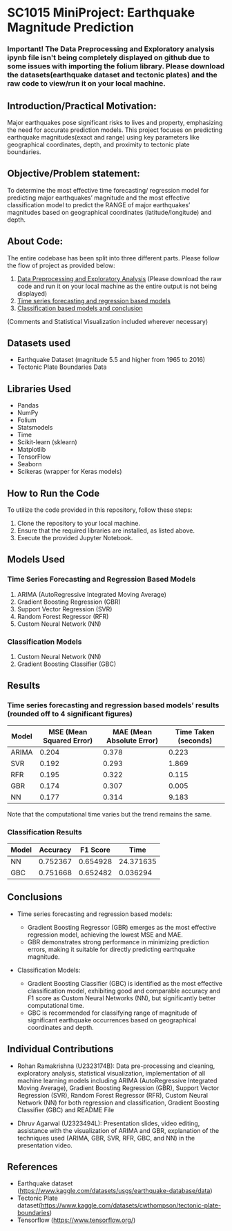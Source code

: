# SC1015 MiniProject: Earthquake Magnitude Prediction

### Important! The Data Preprocessing and Exploratory analysis ipynb file isn't being completely displayed on github due to some issues with importing the folium library. Please download the datasets(earthquake dataset and tectonic plates) and the raw code to view/run it on your local machine.

## Introduction/Practical Motivation:

Major earthquakes pose significant risks to lives and property, emphasizing the need for accurate prediction models. This project focuses on predicting earthquake magnitudes(exact and range) using key parameters like geographical coordinates, depth, and proximity to tectonic plate boundaries.

## Objective/Problem statement:

To determine the most effective time forecasting/ regression model for predicting major earthquakes’ magnitude and the most effective classification model to predict the RANGE of  major earthquakes’ magnitudes based on geographical coordinates (latitude/longitude) and depth.
 
## About Code: 

The entire codebase has been split into three different parts.
Please follow the flow of project as provided below:

1. [Data Preprocessing and Exploratory Analysis](https://github.com/RohanR2501/SC1015_Earthquake-Prediction_MiniProject/blob/main/Data%20Preprocessing%20and%20Exploratory%20Analysis.ipynb) (Please download the raw code and run it on your local machine as the entire output is not being displayed)
2. [Time series forecasting and regression based models](https://github.com/RohanR2501/SC1015_Earthquake-Prediction_MiniProject/blob/main/Time%20forecasting%20and%20Regression%20Models.ipynb)
3. [Classification based models and conclusion](https://github.com/RohanR2501/SC1015_Earthquake-Prediction_MiniProject/blob/main/Classification_Models_And_Conclusions.ipynb)

(Comments and Statistical Visualization included wherever necessary)

## Datasets used 

- Earthquake Dataset (magnitude 5.5 and higher from 1965 to 2016)
- Tectonic Plate Boundaries Data
 
## Libraries Used

- Pandas
- NumPy
- Folium
- Statsmodels
- Time
- Scikit-learn (sklearn)
- Matplotlib
- TensorFlow
- Seaborn
- Scikeras (wrapper for Keras models)

## How to Run the Code

To utilize the code provided in this repository, follow these steps:

1. Clone the repository to your local machine.
2. Ensure that the required libraries are installed, as listed above.
3. Execute the provided Jupyter Notebook.

## Models Used

### Time Series Forecasting and Regression Based Models

1. ARIMA (AutoRegressive Integrated Moving Average)
2. Gradient Boosting Regression (GBR)
3. Support Vector Regression (SVR)
4. Random Forest Regressor (RFR)
5. Custom Neural Network (NN)

### Classification Models

1. Custom Neural Network (NN)
2. Gradient Boosting Classifier (GBC)

## Results

### Time series forecasting and regression based models’ results (rounded off to 4 significant figures)
| Model | MSE (Mean Squared Error) | MAE (Mean Absolute Error) | Time Taken (seconds) |
|-------|---------------------------|----------------------------|----------------------|
| ARIMA | 0.204 | 0.378 | 0.223 |
| SVR | 0.192 | 0.293 | 1.869 |
| RFR | 0.195 | 0.322 | 0.115 |
| GBR | 0.174 | 0.307 | 0.005 |
| NN | 0.177 | 0.314 | 9.183 |

Note that the computational time varies but the trend remains the same.

### Classification Results
| Model | Accuracy | F1 Score | Time |
|-------|----------|----------|------|
| NN    | 0.752367 | 0.654928 | 24.371635 |
| GBC   | 0.751668 | 0.652482 | 0.036294 |



## Conclusions

- Time series forecasting and regression based models:
  - Gradient Boosting Regressor (GBR) emerges as the most effective regression model, achieving the lowest MSE and MAE.
  - GBR demonstrates strong performance in minimizing prediction errors, making it suitable for directly predicting earthquake magnitude.
  
- Classification Models:
  - Gradient Boosting Classifier (GBC) is identified as the most effective classification model, exhibiting good and comparable accuracy and F1 score as Custom Neural Networks (NN), but significantly better computational time.
  - GBC is recommended for classifying range of magnitude of significant earthquake occurrences based on geographical coordinates and depth.

## Individual Contributions
- Rohan Ramakrishna (U2323174B): Data pre-processing and cleaning, exploratory analysis, statistical visualization, implementation of all machine learning models including ARIMA (AutoRegressive Integrated Moving Average), Gradient Boosting Regression (GBR), Support Vector Regression (SVR), Random Forest Regressor (RFR), Custom Neural Network (NN) for both regression and classification, Gradient Boosting Classifier (GBC) and README File
  
- Dhruv Agarwal (U2323494L): Presentation slides, video editing, assistance with the visualization of ARIMA and GBR, explanation of the techniques used (ARIMA, GBR, SVR, RFR, GBC, and NN) in the presentation video.

## References

- Earthquake dataset (https://www.kaggle.com/datasets/usgs/earthquake-database/data)
- Tectonic Plate dataset(https://www.kaggle.com/datasets/cwthompson/tectonic-plate-boundaries)
- Tensorflow (https://www.tensorflow.org/)


